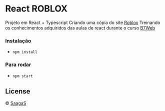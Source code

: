 # React ROBLOX

Projeto em React + Typescript
Criando uma cópia do site [Roblox](https://b7web.com.br)
Treinando os conhecimentos adquiridos das aulas de react durante o curso [B7Web](https://b7web.com.br)



### Instalação
- `npm install`

### Para rodar
- `npm start`

## License
© [SaagaS](https://github.com/SaagaS0)

